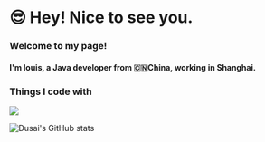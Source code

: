 # 😎 Hey! Nice to see you.

### Welcome to my page!
#### I'm louis, a Java developer from 🇨🇳China, working in Shanghai.

### Things I code with
![](https://img.shields.io/badge/python-3.9-orange)

<!--
**pm6422/pm6422** is a ✨ _special_ ✨ repository because its `README.md` (this file) appears on your GitHub profile.

Here are some ideas to get you started:

- 🔭 I’m currently working on ...
- 🌱 I’m currently learning ...
- 👯 I’m looking to collaborate on ...
- 🤔 I’m looking for help with ...
- 💬 Ask me about ...
- 📫 How to reach me: ...
- 😄 Pronouns: ...
- ⚡ Fun fact: ...
-->


![Dusai's GitHub stats](https://github-readme-stats.vercel.app/api?username=pm6422)
